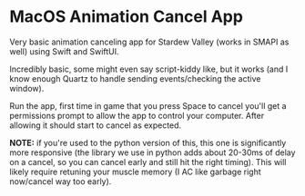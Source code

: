 # MacOS Animation Cancel App

Very basic animation canceling app for Stardew Valley (works in SMAPI as well) using Swift and SwiftUI. 

Incredibly basic, some might even say script-kiddy like, but it works (and I know enough Quartz to handle sending events/checking the active window).

Run the app, first time in game that you press Space to cancel you'll get a permissions prompt to allow the app to control your computer. After allowing it should start to cancel as expected.

**NOTE:** if you're used to the python version of this, this one is significantly more responsive (the library we use in python adds about 20-30ms of delay on a cancel, so you can cancel early and still hit the right timing). This will likely require retuning your muscle memory (I AC like garbage right now/cancel way too early).